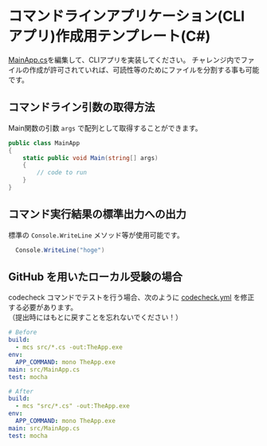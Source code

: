 # コマンドラインアプリケーション(CLI アプリ)作成用テンプレート(C#)

[MainApp.cs](src/MainApp.cs)を編集して、CLIアプリを実装してください。
チャレンジ内でファイルの作成が許可されていれば、可読性等のためにファイルを分割する事も可能です。

## コマンドライン引数の取得方法
Main関数の引数 `args` で配列として取得することができます。

```cs
public class MainApp
{
    static public void Main(string[] args)
    {
        // code to run
    }
}
```

## コマンド実行結果の標準出力への出力
標準の `Console.WriteLine` メソッド等が使用可能です。

```cs
  Console.WriteLine("hoge")
```

## GitHub を用いたローカル受験の場合
codecheck コマンドでテストを行う場合、次のように [codecheck.yml](codecheck.yml) を修正する必要があります。  
（提出時にはもとに戻すことを忘れないでください！）

```yaml
# Before
build:
  - mcs src/*.cs -out:TheApp.exe
env:
  APP_COMMAND: mono TheApp.exe
main: src/MainApp.cs
test: mocha
```

```yaml
# After
build:
  - mcs "src/*.cs" -out:TheApp.exe
env:
  APP_COMMAND: mono TheApp.exe
main: src/MainApp.cs
test: mocha
```
